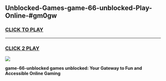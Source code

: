 
## Unblocked-Games-game-66-unblocked-Play-Online-#gm0gw
<h3>
<a href="https://premium.freeplayer.one?title=game-66-unblocked&ref=27F">CLICK TO PLAY</a></h3>
<hr>

<h3>
<a href="https://premium.freeplayer.one?title=game-66-unblocked&ref=27F">CLICK 2 PLAY</a>
  
</h3>

<a href="https://premium.freeplayer.one?title=game-66-unblocked&ref=27F"><img src="https://clearcache.store/games.png"></a>


**game-66-unblocked games unblocked: Your Gateway to Fun and Accessible Online Gaming**
